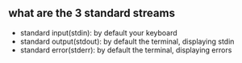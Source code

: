 ## what are the 3 standard streams

- standard input(stdin): by default your keyboard
- standard output(stdout): by default the terminal, displaying stdin
- standard error(stderr): by default the terminal, displaying errors

